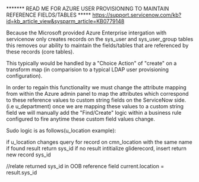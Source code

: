 ******* READ ME FOR AZURE USER PROVISIONING TO MAINTAIN REFERENCE FIELDS/TABLES *****
https://support.servicenow.com/kb?id=kb_article_view&sysparm_article=KB0779148

Because the Microsoft provided Azure Enterprise intergation with servicenow only creates records on the sys_user and sys_user_group tables this removes our ability to maintain the fields/tables that are referenced by these records (core tables). 

This typically would be handled by a "Choice Action" of "create" on a transform map (in comparision to a typical LDAP user provisioning configuration).

In order to regain this functionality we must change the attribute mapping from within the Azure admin panel to map the attributes which correspond to these reference values to custom string fields on the ServiceNow side. (i.e u_department) once we are mapping these values to a custom string field we will manually add the "Find/Create" logic within a business rule configured to fire anytime these custom field values change.

Sudo logic is as follows(u_location example):

if u_location changes
	query for record on cmn_location with the same name
	if found result
		return sys_id
	if no result
		intitialize gliderecord, insert
		return new record sys_id

//relate returned sys_id in OOB reference field
current.location = result.sys_id

